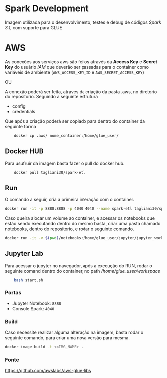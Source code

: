 # Spark Development

Imagem utilizada para o desenvolvimento, testes e debug de códigos *Spark 3.1*, com suporte para GLUE

# AWS

As conexões aos serviços aws são feitos através da **Access Key** e **Secret Key** do usuário *IAM* que deverão ser passadas para o container como variáveis de ambiente (`AWS_ACCESS_KEY_ID` e `AWS_SECRET_ACCESS_KEY`)

OU

A conexão poderá ser feita, atraves da criação da pasta .aws, no diretorio do repositorio.
Seguindo a seguinte estrutura

 - config
 - credentials

Que após a criação poderá ser copiado para dentro do container da seguinte forma

```sh
    docker cp .aws/ nome_container:/home/glue_user/
```

## Docker HUB

Para usufruir da imagem basta fazer o pull do docker hub.

```sh
    docker pull tagliani30/spark-etl
```

## Run

O comando a seguir, cria a primeira interação com o container.

```sh
docker run -it -p 8888:8888 -p 4040:4040 --name spark-etl tagliani30/spark-etl:3.1.1
```

Caso queira alocar um volume ao container, e acessar os notebooks que estão sendo executando
dentro do mesmo basta, criar uma pasta chamado notebooks, dentro do repositorio, e rodar o seguinte comando.

```sh
docker run -it -v $(pwd)/notebooks:/home/glue_user/jupyter/jupyter_workspace -p 8888:8888 -p 4040:4040 --name spark-etl tagliani30/spark-etl:3.1.1
```

## Jupyter Lab

Para acessar o jupyter no navegador, após a execução do RUN, rodar o seguinte comand dentro do container, no path */home/glue_user/workspace*


```sh
    bash start.sh
```

### Portas

+ Jupyter Notebook: `8888`
+ Console Spark: `4040`

### Build

Caso necessite realizar alguma alteração na imagem, basta rodar o seguinte comando, para criar
uma nova versão para mesma.

```sh
docker image build -t <<IMG_NAME> .
```

### Fonte

https://github.com/awslabs/aws-glue-libs